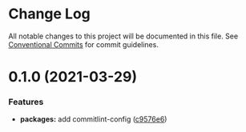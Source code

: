 # Change Log

All notable changes to this project will be documented in this file.
See [Conventional Commits](https://conventionalcommits.org) for commit guidelines.

# 0.1.0 (2021-03-29)


### Features

* **packages:** add commitlint-config ([c9576e6](https://github.com/demartini/base-configs/commit/c9576e64d6ce55d75030bb42a5382ed3e95d7797))
